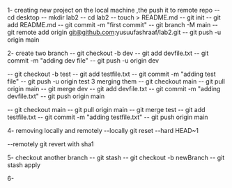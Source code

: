 1- creating new project on the local machine ,the push it to remote repo
-- cd desktop 
-- mkdir lab2 
-- cd lab2
-- touch > README.md
-- git init
-- git add README.md
-- git commit -m "first commit"
-- git branch -M main
-- git remote add origin git@github.com:yusuufashraaf/lab2.git
-- git push -u origin main

2- create two branch 
 -- git checkout -b dev 
 -- git add devfile.txt
 -- git commit -m "adding dev file"
 -- git push -u origin dev
 
  -- git checkout -b test 
 -- git add testfile.txt
 -- git commit -m "adding test file"
 -- git push -u origin test
3 merging them
-- git checkout main
-- git pull origin main
-- git merge dev
-- git add devfile.txt
-- git commit -m "adding devfile.txt"
-- git push origin main

-- git checkout main
-- git pull origin main
-- git merge test
-- git add testfile.txt
-- git commit -m "adding testfile.txt"
-- git push origin main

4- removing locally and remotely
--locally 
git reset --hard HEAD~1

--remotely
git revert with sha1

5- checkout another branch
-- git stash 
-- git checkout -b newBranch
-- git stash apply

6- 
